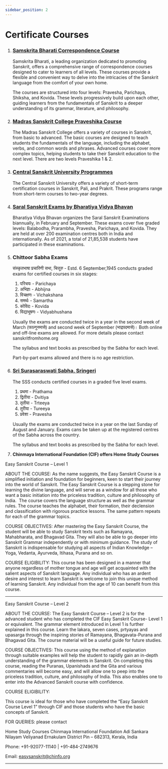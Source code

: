 ```yaml
---
sidebar_position: 2
---
```


# Certificate Courses

1. ### [Samskrita Bharati Correspondence Course](https://www.samskritabharati.in/correspondence)
    
    Samskrita Bharati, a leading organization dedicated to promoting Sanskrit, offers a comprehensive range of correspondence courses designed to cater to learners of all levels. These courses provide a flexible and convenient way to delve into the intricacies of the Sanskrit language from the comfort of your own home.

    The courses are structured into four levels: Pravesha, Parichaya, Shiksha, and Kovida. These levels progressively build upon each other, guiding learners from the fundamentals of Sanskrit to a deeper understanding of its grammar, literature, and philosophy.

1. ### [Madras Sanskrit College Praveshika Course](https://madrassanskritcollege.com/courses/detail/Bundle1)

    The Madras Sanskrit College offers a variety of courses in Sanskrit, from basic to advanced. The basic courses are designed to teach students the fundamentals of the language, including the alphabet, verbs, and common words and phrases. Advanced courses cover more complex topics, helping students to take their Sanskrit education to the next level. There are two levels Praveshika 1 & 2.

1. ### [Central Sanskrit University Programmes](https://sanskrit.nic.in/msp/programmes.php)
    
    The Central Sanskrit University offers a variety of short-term certification courses in Sanskrit, Pali, and Prakrit. These programs range from short-term courses to two-year degrees.

1. ### [Saral Sanskrit Exams by Bharatiya Vidya Bhavan](https://bhavans.info/head-office/institution-details.php?name=Mumbai%20Head%20Office&dept_id=204)

    Bharatiya Vidya Bhavan organizes the Saral Sanskrit Examinations biannually, in February and September. These exams cover five graded levels: Balabodha, Prarambha, Pravesha, Parichaya, and Kovida. They are held at over 200 examination centres both in India and internationally. As of 2021, a total of 21,85,538 students have participated in these examinations.

1. ### Chittoor Sabha Exams

    संस्कृतभाषा प्रचारिणी सभा, चित्तूरु - Estd. 6 September,1945 conducts graded exams for certified courses in six stages:
	1. परिचयः - Parichaya
	1. अभिज्ञः -  Abhijna
	1. विचक्षणः - Vichakshana
	1. समर्थः   - Samartha
	1. कोविदः   - Kovida
	1. विद्याभूषणः  - Vidyabhushana

    Usually the exams are conducted twice in a year in the second week of March (फाल्गुनमासे) and second week of September (भाद्रपदमासे)। Both online and off-line exams are allowed. For more details please contact sanskritfromhome.org

    The syllabus and text books as prescribed by the Sabha for each level.

    Part-by-part exams allowed and there is no age restriction.

1. ### [Sri Surasaraswati Sabha, Sringeri](https://www.surasaraswathisabha.org)

    The SSS conducts certified courses in a graded five level exams.

    1. प्रथमा - Prathama
    1. द्वितीया - Dvitiya
    1. तृतीया - Trteeya
    1. तुरीया - Tureeya
    1. प्रवेशा - Pravesha

    Usually the exams are conducted twice in a year on the last Sunday of August and January.
    Exams cans be taken up at the registered centres of the Sabha across the country. 

    The syllabus and text books as prescribed by the Sabha for each level.

1. **Chinmaya International Foundation (CIF) offers Home Study Courses**

Easy Sanskrit Course – Level 1

ABOUT THE COURSE:
As the name suggests, the Easy Sanskrit Course is a simplified initiation and foundation for beginners, keen to start their journey into the world of Sanskrit. 
The Easy Sanskrit Course is a stepping stone for learning the divine language, and will serve as a window for all those who want a basic initiation into the priceless tradition, culture and philosophy of India. 
The course covers the language structure as well as the grammar rules. 
The course teaches the alphabet, their formation, their declension and classification with rigorous practice lessons. The same pattern repeats for each of the grammar topics.

COURSE OBJECTIVES:
After mastering the Easy Sanskrit Course, the student will be able to study Sanskrit texts such as Ramayana, Mahabharata, and Bhagavad Gita. 
They will also be able to go deeper into Sanskrit Grammar independently or with minimum guidance. 
The study of Sanskrit is indispensable for studying all aspects of Indian Knowledge – Yoga, Vedanta, Ayurveda, Itihasa, Purana and so on.

COURSE ELIGIBILITY:
This course has been designed in a manner that anyone regardless of mother tongue and age will get acquainted with the salient aspects of Sanskrit language. 
Any individual who has an ardent desire and interest to learn Sanskrit is welcome to join this unique method of learning Sanskrit. 
Any individual from the age of 10 can benefit from this course.
******************

Easy Sanskrit Course – Level 2

ABOUT THE COURSE:
The Easy Sanskrit Course – Level 2 is for the advanced student who has completed the CIF Easy Sanskrit Course- Level 1 or equivalent. 
The grammar element introduced in Level 1 is further explained in this course. 
Learn the lakara, seven cases, prtyayas and upasarga through the inspiring stories of Ramayana, Bhagavata-Purana and Bhagavad Gita. 
The course material will be a useful guide for future studies.

COURSE OBJECTIVES:
This course using the method of explanation through suitable examples will help the student to rapidly gain an in-depth understanding of the grammar elements in Sanskrit. 
On completing this course, reading the Puranas, Upanishads and the Gita and various commentaries will become easy, and will allow one to peep into the priceless tradition, culture, and philosophy of India. 
This also enables one to enter into the Advanced Sanskrit course with confidence.

COURSE ELIGIBILITY:

This course is ideal for those who have completed the “Easy Sanskrit Course Level 1” through CIF and those students who have the basic concepts of Sanskrit.

FOR QUERIES: please contact 

Home Study Courses
Chinmaya International Foundation
Adi Sankara Nilayam
Veliyanad
Ernakulam District 
Pin – 682313, Kerala, India

Phone: +91-92077-11140 | +91-484-2749676
 
Email: easysanskrit@chinfo.org
***********************
